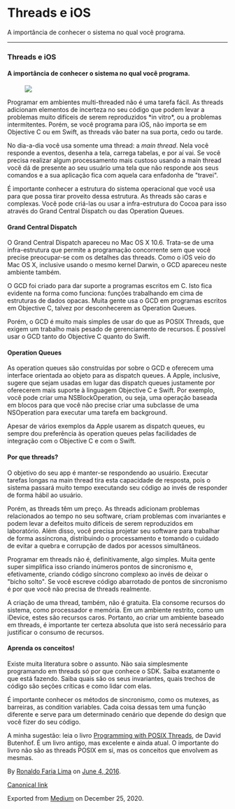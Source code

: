 Threads e iOS
=============

A importância de conhecer o sistema no qual você programa.

------------------------------------------------------------------------

### Threads e iOS

#### A importância de conhecer o sistema no qual você programa.

<figure>
<img src="https://cdn-images-1.medium.com/max/800/1*XQN6E3sj3JkB-6ORRSV9-A.jpeg" class="graf-image" />
</figure>Programar em ambientes multi-threaded não é uma tarefa fácil.
As threads adicionam elementos de incerteza no seu código que podem
levar a problemas muito difíceis de serem reproduzidos *in vitro*, ou a
problemas intermitentes. Porém, se você programa para iOS, não importa
se em Objective C ou em Swift, as threads vão bater na sua porta, cedo
ou tarde.

No dia-a-dia você usa somente uma thread: a *main thread*. Nela você
responde a eventos, desenha a tela, carrega tabelas, e por aí vai. Se
você precisa realizar algum processamento mais custoso usando a main
thread você dá de presente ao seu usuário uma tela que não responde aos
seus comandos e a sua aplicação fica com aquela cara enfadonha de
"travei".

É importante conhecer a estrutura do sistema operacional que você usa
para que possa tirar proveito dessa estrutura. As threads são caras e
complexas. Você pode criá-las ou usar a infra-estrutura do Cocoa para
isso através do Grand Central Dispatch ou das Operation Queues.

#### Grand Central Dispatch

O Grand Central Dispatch apareceu no Mac OS X 10.6. Trata-se de uma
infra-estrutura que permite a programação concorrente sem que você
precise preocupar-se com os detalhes das threads. Como o iOS veio do Mac
OS X, inclusive usando o mesmo kernel Darwin, o GCD apareceu neste
ambiente também.

O GCD foi criado para dar suporte a programas escritos em C. Isto fica
evidente na forma como funciona: funções trabalhando em cima de
estruturas de dados opacas. Muita gente usa o GCD em programas escritos
em Objective C, talvez por desconhecerem as Operation Queues.

Porém, o GCD é muito mais simples de usar do que as POSIX Threads, que
exigem um trabalho mais pesado de gerenciamento de recursos. É possível
usar o GCD tanto do Objective C quanto do Swift.

#### Operation Queues

As operation queues são construídas por sobre o GCD e oferecem uma
interface orientada ao objeto para as dispatch queues. A Apple,
inclusive, sugere que sejam usadas em lugar das dispatch queues
justamente por oferecerem mais suporte à linguagem Objective C e Swift.
Por exemplo, você pode criar uma NSBlockOperation, ou seja, uma operação
baseada em blocos para que você não precise criar uma subclasse de uma
NSOperation para executar uma tarefa em background.

Apesar de vários exemplos da Apple usarem as dispatch queues, eu sempre
dou preferência às operation queues pelas facilidades de integração com
o Objective C e com o Swift.

#### Por que threads?

O objetivo do seu app é manter-se respondendo ao usuário. Executar
tarefas longas na main thread tira esta capacidade de resposta, pois o
sistema passará muito tempo executando seu código ao invés de responder
de forma hábil ao usuário.

Porém, as threads têm um preço. As threads adicionam problemas
relacionados ao tempo no seu software, criam problemas com invariantes e
podem levar a defeitos muito difíceis de serem reproduzidos em
laboratório. Além disso, você precisa projetar seu software para
trabalhar de forma assíncrona, distribuindo o processamento e tomando o
cuidado de evitar a quebra e corrupção de dados por acessos simultâneos.

Programar em threads não é, definitivamente, algo simples. Muita gente
super simplifica isso criando inúmeros pontos de sincronismo e,
efetivamente, criando código síncrono complexo ao invés de deixar o
"bicho solto". Se você escreve código abarrotado de pontos de
sincronismo é por que você não precisa de threads realmente.

A criação de uma thread, também, não é gratuita. Ela consome recursos do
sistema, como processador e memória. Em um ambiente restrito, como um
iDevice, estes são recursos caros. Portanto, ao criar um ambiente
baseado em threads, é importante ter certeza absoluta que isto será
necessário para justificar o consumo de recursos.

#### Aprenda os conceitos!

Existe muita literatura sobre o assunto. Não saia simplesmente
programando em threads só por que conhece o SDK. Saiba exatamente o que
está fazendo. Saiba quais são os seus invariantes, quais trechos de
código são seções críticas e como lidar com elas.

É importante conhecer os métodos de sincronismo, como os mutexes, as
barreiras, as condition variables. Cada coisa dessas tem uma função
diferente e serve para um determinado cenário que depende do design que
você fizer do seu código.

A minha sugestão: leia o livro
<a href="https://www.amazon.com.br/Programming-POSIX-Threads-David-Butenhof-ebook/dp/B006QTHCJ6/ref=sr_1_1?ie=UTF8&amp;qid=1465048349&amp;sr=8-1&amp;keywords=posix+threads" class="markup--anchor markup--p-anchor">Programming with POSIX Threads</a>,
de David Butenhof. É um livro antigo, mas excelente e ainda atual. O
importante do livro não são as threads POSIX em si, mas os conceitos que
envolvem as mesmas.

By
<a href="https://medium.com/@ronaldolima" class="p-author h-card">Ronaldo Faria Lima</a>
on [June 4, 2016](https://medium.com/p/3e1cbe9fe1a).

<a href="https://medium.com/@ronaldolima/threads-e-ios-3e1cbe9fe1a" class="p-canonical">Canonical link</a>

Exported from [Medium](https://medium.com) on December 25, 2020.
